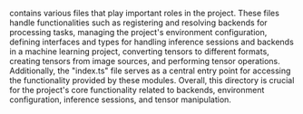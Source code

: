 contains various files that play important roles in the project. These files handle functionalities such as registering and resolving backends for processing tasks, managing the project's environment configuration, defining interfaces and types for handling inference sessions and backends in a machine learning project, converting tensors to different formats, creating tensors from image sources, and performing tensor operations. Additionally, the "index.ts" file serves as a central entry point for accessing the functionality provided by these modules. Overall, this directory is crucial for the project's core functionality related to backends, environment configuration, inference sessions, and tensor manipulation.